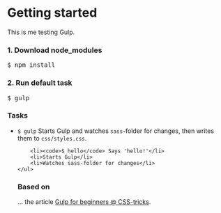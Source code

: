 # Getting started

This is me testing Gulp.

<h3>1. Download node_modules</h3>
<pre>$ npm install</pre>

<h3>2. Run default task</h3>
<pre>$ gulp</pre>


<h3>Tasks</h3>
	<ul>
		<li>
			<code>$ gulp</code> Starts Gulp and watches <code>sass</code>-folder for changes, then writes them to <code>css/styles.css</code>.
		</li>

		<li><code>$ hello</code> Says 'hello!'</li>
		<li>Starts Gulp</li>
		<li>Watches sass-folder for changes</li>
	</ul>



<h3>Based on</h3>
... the article <a href="https://css-tricks.com/gulp-for-beginners/">Gulp for beginners @ CSS-tricks</a>.
